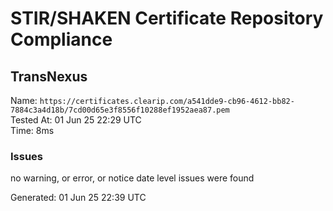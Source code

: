 # STIR/SHAKEN Certificate Repository Compliance

## TransNexus

Name: `https://certificates.clearip.com/a541dde9-cb96-4612-bb82-7884c3a4d18b/7cd00d65e3f8556f10288ef1952aea87.pem`\
Tested At: 01 Jun 25 22:29 UTC\
Time: 8ms

### Issues

no warning, or error, or notice date level issues were found

Generated: 01 Jun 25 22:39 UTC